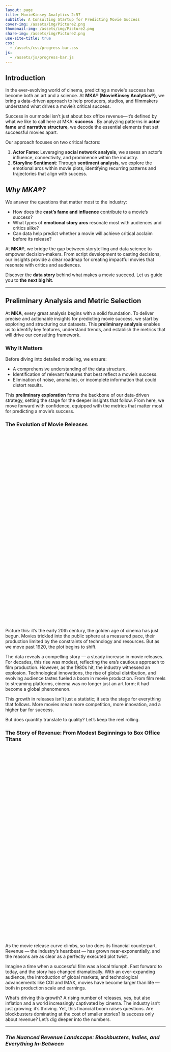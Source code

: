 ```yaml
---
layout: page
title: MovieKinsey Analytics 2:57
subtitle: A Consulting Startup for Predicting Movie Success
cover-img: /assets/img/Picture2.png
thumbnail-img: /assets/img/Picture2.png
share-img: /assets/img/Picture2.png
use-site-title: true
css: 
  - /assets/css/progress-bar.css
js:
  - /assets/js/progress-bar.js
---
```


<div id="header-logo-container"></div>
<script type="module">
  import { createRoot } from 'react-dom/client';
  import HeaderLogo from './assets/js/components/HeaderLogo.js';

  const container = document.getElementById('header-logo-container');
  const root = createRoot(container);
  root.render(<HeaderLogo />);
</script>

## **Introduction**

In the ever-evolving world of cinema, predicting a movie's success has become both an art and a science. At **MKA® (MovieKinsey Analytics®)**, we bring a data-driven approach to help producers, studios, and filmmakers understand what drives a movie’s critical success.

Success in our model isn’t just about box office revenue—it’s defined by what we like to call here at MKA: **success** . By analyzing patterns in **actor fame** and **narrative structure**, we decode the essential elements that set successful movies apart.

Our approach focuses on two critical factors:  

1. **Actor Fame**: Leveraging **social network analysis**, we assess an actor’s influence, connectivity, and prominence within the industry.  
2. **Storyline Sentiment**: Through **sentiment analysis**, we explore the emotional arcs within movie plots, identifying recurring patterns and trajectories that align with success.

## *Why MKA®?*

We answer the questions that matter most to the industry:  

- How does the **cast’s fame and influence** contribute to a movie’s success?  
- What types of **emotional story arcs** resonate most with audiences and critics alike?  
- Can data help predict whether a movie will achieve critical acclaim before its release?  

At **MKA®**, we bridge the gap between storytelling and data science to empower decision-makers. From script development to casting decisions, our insights provide a clear roadmap for creating impactful movies that resonate with critics and audiences.  

Discover the **data story** behind what makes a movie succeed. Let us guide you to **the next big hit**.

-----------------

## **Preliminary Analysis and Metric Selection**

At **MKA**, every great analysis begins with a solid foundation. To deliver precise and actionable insights for predicting movie success, we start by exploring and structuring our datasets. This **preliminary analysis** enables us to identify key features, understand trends, and establish the metrics that will drive our consulting framework.  

### **Why It Matters**

Before diving into detailed modeling, we ensure:  
- A comprehensive understanding of the data structure.  
- Identification of relevant features that best reflect a movie’s success.  
- Elimination of noise, anomalies, or incomplete information that could distort results.  

This **preliminary exploration** forms the backbone of our data-driven strategy, setting the stage for the deeper insights that follow. From here, we move forward with confidence, equipped with the metrics that matter most for predicting a movie’s success.

### **The Evolution of Movie Releases**

<div id="releases-plot" style="width: 100%; height: 600px;"></div>

Picture this: it’s the early 20th century, the golden age of cinema has just begun. Movies trickled into the public sphere at a measured pace, their production limited by the constraints of technology and resources. But as we move past 1920, the plot begins to shift.

The data reveals a compelling story — a steady increase in movie releases. For decades, this rise was modest, reflecting the era’s cautious approach to film production. However, as the 1980s hit, the industry witnessed an explosion. Technological innovations, the rise of global distribution, and evolving audience tastes fueled a boom in movie production. From film reels to streaming platforms, cinema was no longer just an art form; it had become a global phenomenon.

This growth in releases isn’t just a statistic; it sets the stage for everything that follows. More movies mean more competition, more innovation, and a higher bar for success. 


But does quantity translate to quality? Let’s keep the reel rolling.

### **The Story of Revenue: From Modest Beginnings to Box Office Titans**

<div id="revenue-plot" style="width: 100%; height: 600px;"></div>

As the movie release curve climbs, so too does its financial counterpart. Revenue — the industry’s heartbeat — has grown near-exponentially, and the reasons are as clear as a perfectly executed plot twist.

Imagine a time when a successful film was a local triumph. Fast forward to today, and the story has changed dramatically. With an ever-expanding audience, the introduction of global markets, and technological advancements like CGI and IMAX, movies have become larger than life — both in production scale and earnings.

What’s driving this growth? A rising number of releases, yes, but also inflation and a world increasingly captivated by cinema. The industry isn’t just growing; it’s thriving. Yet, this financial boom raises questions. Are blockbusters dominating at the cost of smaller stories? Is success only about revenue? Let’s dig deeper into the numbers.

---

### *The Nuanced Revenue Landscape: Blockbusters, Indies, and Everything In-Between*

<div id="revenue-stats-plot" style="width: 100%; height: 600px;"></div>
<div id="revenue-scatter-plot" style="width: 100%; height: 600px;"></div>

Here’s where the story takes a fascinating turn. Over the years, the revenue landscape has grown polarized. The variance in box office earnings has never been wider. On one end, we have the colossal success of record-breaking blockbusters. On the other, a rise in lower-budget indie films carving their own niche.

Take a closer look, and you’ll spot the trends: spikes in average revenue during the 1960s, 1970s, and the 2000s. These peaks suggest a few standout years when influential movies reshaped audience behavior and consumption. Movies weren’t just entertainment; they became cultural landmarks, driving trends and capturing imaginations.

But here’s the twist: while revenue paints a broad picture of financial success, it’s not the whole story. A movie’s impact goes beyond earnings. Popularity, critical acclaim, and audience connection all play roles in determining what **success** truly means.

---

#### **Why Revenue Isn’t Enough**

The data tells us this much: the movie industry is growing, financially and creatively. But focusing on revenue alone misses the bigger picture. A movie’s success isn’t just about box office numbers; it’s about emotional connection, cultural impact, and the stories that resonate.

Our analysis doesn’t stop here. While the industry’s financial growth is impressive, we believe there’s more to success than dollars earned. 

### **The Story Behind Movie Ratings: Audience Perception Unmasked**

#### Ratings Analysis

<div id="ratings-stats-plot" style="width: 100%; height: 600px;"></div>
<div id="ratings-scatter-plot" style="width: 100%; height: 600px;"></div>

Every movie tells a story, but what about the story told by its ratings? Early on, movie ratings were a bit like untamed scripts — volatile, inconsistent, and shaped by a limited audience. In the industry's early years, ratings swung unpredictably due to sparse viewer feedback. As more people tuned in, these fluctuations smoothed out, creating a consistent, audience-driven metric. 

Today, movie ratings remain a steady guide, capturing audience sentiment independent of revenue-driven market forces. This makes ratings a core element of our success metric, offering a grounded perspective on a film’s lasting appeal.

---

#### Vote Count Analysis

<div id="votes-stats-plot" style="width: 100%; height: 600px;"></div>
<div id="votes-scatter-plot" style="width: 100%; height: 600px;"></div>

Movie ratings tell us *what* audiences think, but vote counts tell us *how many* people care enough to voice that opinion. Early movies gathered only a handful of votes — cinema was still a niche experience. Over time, the industry grew, audiences expanded, and voting became commonplace.

This surge in engagement wasn’t linear. Certain years saw sudden spikes, likely driven by cultural phenomena or blockbuster releases. These trends reveal more than viewership; they reflect engagement, passion, and a global audience becoming active participants in a movie’s journey.

---

### *Defining Success: Beyond Box Office Numbers*

What makes a movie truly successful? In our story, success goes beyond the ticket counter. We crafted a success metric that blends quality and popularity:

**S = rating × log(number of votes)**

This formula ensures that both a film's approval rating and its audience reach are counted — balancing the art of filmmaking with its global reception.

#### Success Metric in Action

<div id="success-stats-plot" style="width: 100%; height: 600px;"></div>
<div id="success-scatter-plot" style="width: 100%; height: 600px;"></div>

Early cinema was unpredictable. Fewer votes and scattered ratings created erratic success scores. But with time, our metric stabilizes, reflecting how modern movies consistently engage and resonate with large audiences. This trend shows how industry growth parallels increased viewer participation and emotional investment.

---

#### Success vs. Revenue

<div id="success-revenue-plot" style="width: 100%; height: 600px;"></div>

A quick glance reveals a strong relationship between success and revenue — but with notable exceptions. Some highly-rated movies earned modest revenue due to limited release or niche appeal. Conversely, some financially dominant films may have sacrificed quality for commercial appeal. This duality affirms that success isn’t solely about money — it’s about reaching hearts *and* wallets.

---

### *The Actor's Journey: Age, Experience, and Cinematic Legacy*

#### Understanding Actor Trajectories

<div id="actor-age-plot" style="width: 100%; height: 600px;"></div>

An actor’s career arc mirrors a movie's narrative: beginnings, climaxes, and resolutions. Our analysis reveals that actors starting young are more likely to build extensive filmographies. Two standout starting points emerged:

- **1-5 Years Old:** The child star phenomenon.
- **15-19 Years Old:** Teenage career launches.

Actors entering the scene later face a tougher climb, with decreasing movie counts as starting age increases. This pattern underscores experience as a key driver in career longevity — and movie success.

By tracking the most experienced actor in each film, we captured a critical piece of the success puzzle. After all, in the cinematic universe, experience isn’t just an asset — it’s a legacy in motion.

-----------------

## **Sentiment Analysis: Understanding Emotional Dynamics**

In storytelling, emotions are key drivers of engagement. To capture the emotional journey of movies, **MovieKinsey Analytics** conducted sentiment analysis on movie plot summaries, leveraging cutting-edge natural language processing models.


### **Choosing the Right Sentiment Model**

We explored two sentiment analysis models:

1. **VADER (Valence Aware Dictionary and Sentiment Reasoner)**:  
   VADER is a rule-based tool ideal for evaluating sentiment in shorter texts. It detects **positive**, **neutral**, and **negative** sentiment, along with a **compound score** ranging from -1 (most negative) to +1 (most positive). Its efficiency made it the preferred tool for our large-scale analysis.

2. **DistilBERT (Distilled Bidirectional Encoder Representations from Transformers)**:  
   DistilBERT, a transformer-based language model, excels at capturing nuanced linguistic patterns. However, due to its computational demands, we opted for VADER for a more scalable approach.


### **Sentiment Analysis of Movie Plot Summaries Using VADER**

We applied VADER sentiment analysis with the following approach:

1. **Sentiment Calculation**:  
   VADER evaluated each movie's plot summary, producing four key metrics: 
   - **Positive Sentiment**: Ratio of positive words
   - **Negative Sentiment**: Ratio of negative words
   - **Neutral Sentiment**: Ratio of neutral words
   - **Compound Score**: A normalized summary of overall sentiment intensity

2. **Metadata Integration**:  
   Sentiment scores were merged with movie metadata, such as genres and runtime, enabling deeper insight into sentiment-driven success patterns.

3. **Visualizing Sentiment Patterns**:  
   Aggregated sentiment metrics were used to visualize trends across genres and narrative types.

---

### **AVERAGE SENTIMENT PLOT FOR VADER**

<div id="vader-sentiment-plot" style="width: 100%; height: 600px;"></div>

<div class="plot-controls">
    <label for="movie-id-input-vader">Enter Movie ID:</label>
    <input type="number" id="movie-id-input-vader" value="77856" min="1">
    <button onclick="updateVADERPlot(document.getElementById('movie-id-input-vader').value)">
        Update Plot
    </button>
</div>



---

### **Average Sentiment by Top 20 Genres for VADER**

*This is where the average sentiment by the top 20 genres plot will be displayed.*

---

### ** Analysis: Sentiment Trends and Success**

#### **Sentiment Variability and Success**  

We analyzed **sentiment variability** by computing the standard deviation of sentiment scores across each movie's plot, hypothesizing that emotional rollercoasters might enhance audience engagement.

**AVERAGE SUCCESS BY SENTIMENT VARIABILITY PLOT**  

*This is where the plot showing average success by sentiment variability will be displayed.*

- **High Variability** movies have significantly higher success than **Low Variability** movies.
- A low p-value from statistical tests indicates this difference is **statistically significant**, confirming that emotional dynamics impact a movie's success.

---

#### **Shape-Based Sentiment Features and Success**  

We examined the following sentiment-based features:

1. **Amplitude**: Difference between maximum and minimum sentiment scores
2. **Slope**: Sentiment change rate
3. **Peak Timing**: When the highest sentiment occurs (early, mid, or late in the plot)

---

**AVERAGE SUCCESS BY AMPLITUDE QUARTILES PLOT**  

*This is where the plot for average success by amplitude quartiles will be displayed.*

**AVERAGE SUCCESS BY SLOPE QUARTILES PLOT**  

*This is where the plot for average success by slope quartiles will be displayed.*

**AVERAGE SUCCESS BY PEAK TIMING QUARTILES PLOT**  

*This is where the plot for average success by peak timing quartiles will be displayed.*

---

#### **Narrative Types Across All Movies**

By clustering sentiment arcs using **Time-Series KMeans Clustering**, we identified six narrative archetypes, inspired by **Kurt Vonnegut's Story Shapes**:

1. **Rags to Riches:** Rising success
2. **Riches to Rags:** Declining fortunes
3. **Man in a Hole:** Fall followed by recovery
4. **Icarus:** Rise followed by downfall
5. **Cinderella:** Rise, fall, and rise again
6. **Oedipus:** Fall, rise, and fall again

---

**NUMBER OF MOVIES PER NARRATIVE TYPE PLOT**  

*This is where the plot showing the number of movies per narrative type will be displayed.*

**AVERAGE SUCCESS BY NARRATIVE TYPE PLOT**  

*This is where the plot showing average success by narrative type will be displayed.*


### **Insights from Sentiment Analysis**

- **Cinderella** and **Oedipus** narratives lead in average success, suggesting audiences resonate with these emotional arcs.
- **Riches to Rags** performs the worst, highlighting limited audience engagement with steadily declining stories.
- A statistically significant ANOVA result confirms narrative structure influences success rates.

-----------------

## **Network Analysis: Exploring Actor Collaborations**

In this section, we evaluate how **actor collaborations** influence movie success. Using a collaboration network model, we explore relationships between actors based on shared movie appearances.

### **Network Structure Overview**

- **Nodes:** Represent actors
- **Edges:** Indicate shared movie appearances
- **Node Color:** Reflects an actor's success
- **Node Size:** Reflects the number of collaborations

---

### **NETWORK VISUALIZATION PLOT**  

*This is where the network visualization plot will be displayed.*

---

### **Collaboration and Success**

- **Collaboration Count Distribution:** Most actors have around 100 collaborations, with a few notable outliers.
- **Success vs Collaboration Correlation:** A positive correlation confirms that actors with more collaborations tend to be more successful.

---

### **Conclusion from Network Analysis**

- **Actor Success Metric:** Defined by an actor's average movie success and collaboration count.
- **Industry Insight:** Actors with extensive networks and high collaboration counts tend to have greater success.

---

*By integrating sentiment analysis with actor networks, **MovieKinsey Analytics** unlocks a deeper understanding of what makes movies resonate with audiences and achieve lasting success.*

-----------------

## **Exploring Key Factors for Movie Success**

Understanding the factors that influence movie success requires a deep dive into key variables that shape a film's reach, engagement, and reception. At **MovieKinsey Analytics**, we examined how exposure, release timing, genre popularity, and economic growth influence cinematic success. Here's what we uncovered:

---

### **Exposure: Language and Global Reach**

A movie’s reach depends heavily on the languages it features, determining the potential size of its global audience. Using global language populations, we calculated a movie's **exposure score** by summing the number of speakers of all its spoken languages. For example:

- **English:** 1.5 billion speakers
- **Mandarin:** 1.1 billion speakers
- **Hindi:** 609 million speakers

The more widely spoken languages in a movie, the greater its potential audience. Movies featuring multiple languages or globally popular languages score highest on exposure.

**EXPOSURE DISTRIBUTION PLOT**  

---

### **Holiday Releases: Timing the Premiere Right**

Release timing can play a crucial role in a movie's success. We defined **holiday releases** as movies launched in November, December, or July—peak months for cinema attendance.

Our analysis shows that movies released during these holiday months tend to perform better due to increased audience availability and holiday festivities.

**SUCCESS BY HOLIDAY RELEASE PLOT**  

---

### **Genre Popularity: Audience Preferences in Storytelling**

Certain genres resonate more strongly with audiences. We calculated each movie's **weighted genre popularity** by averaging the success scores of its genres. Additionally, we assigned a **primary genre** based on the movie's most successful genre.

Movies with higher genre popularity scores often fall into well-loved categories such as action, adventure, and fantasy, reinforcing the importance of genre selection in boosting a film’s appeal.

**HISTOGRAM OF WEIGHTED GENRE POPULARITY PLOT**  

---

### **Economic Growth: Riding the Market Waves**

The global economy affects entertainment consumption. We tracked the **S&P 500 Index returns** to measure annual economic performance. Movies released in years of positive economic growth showed higher average success rates, suggesting that a thriving economy boosts movie attendance.

**HISTOGRAM OF S&P 500 RETURNS PLOT**  

-----------------

## **Results and Interpretations: What Drives Success?**

Combining these factors, we explored their collective influence on a movie’s success. Our model identified six key variables:

1. **Actor Fame**  
2. **Budget (Log-Scaled)**  
3. **Holiday Release Timing**  
4. **Genre Popularity**  
5. **Number of Languages**  
6. **Economic Growth (S&P Returns)**  

---

### **Explained Variance in Success**

We calculated each factor’s **percentage contribution** to the explained variance in movie success, accounting for residual noise. 

**INFLUENCE OF FACTORS PIE CHART PLOT**  

---

### **Factor Correlation Heatmap**

To understand how these variables interact, we visualized a **correlation heatmap**. This helped identify synergies between variables such as actor fame, budget, and exposure.

**CORRELATION HEATMAP PLOT**  

-----------------

## **Model Evaluation: Decision Tree Analysis**

Finally, we used a **Decision Tree Regressor** to predict movie success based on our key factors. After testing various depths, we identified the **best depth of 4**, achieving an **R² score of 17.18%** with a **Mean Squared Error of 156.20**.

**DECISION TREE VISUALIZATION PLOT**  

---

### **Key Takeaways**

- **Exposure and Timing Matter:** Movies released during holidays and featuring globally popular languages have a clear edge.  
- **Genre Popularity Shapes Success:** Strong storytelling aligned with audience preferences boosts success.  
- **Economic Health Affects Viewership:** Positive economic growth correlates with higher movie success rates.  

Through this multifaceted analysis, **MovieKinsey Analytics** demonstrates that predicting cinematic success is an intricate process shaped by industry dynamics, creative choices, and market conditions.


<div class="flex items-center justify-between p-4">
  <div id="header-logo-container"></div>
  <!-- Rest of your header content -->
</div>

<div class="plot-controls">

    <label for="movie-id-input">Enter Movie ID:</label>
    <input type="number" id="movie-id-input" value="77856" min="1">
    <button onclick="updateDistilBERTPlot(document.getElementById('movie-id-input').value)">
        Update Plot
    </button>
</div>
<script src="https://cdn.plot.ly/plotly-latest.min.js"></script>
<script src="https://cdnjs.cloudflare.com/ajax/libs/PapaParse/5.3.0/papaparse.min.js"></script>
<script src="{{ site.baseurl }}/assets/js/sentiment-analysis-plots.js"></script>
<script src="https://cdn.plot.ly/plotly-latest.min.js"></script>
<script src="{{ site.baseurl }}/assets/js/vader-sentiment-plot.js"></script>
<script src="https://cdn.plot.ly/plotly-latest.min.js"></script>
<script src="https://cdnjs.cloudflare.com/ajax/libs/PapaParse/5.3.0/papaparse.min.js"></script>
<script src="{{ site.baseurl }}/assets/js/utilities.js"></script>
<script src="{{ site.baseurl }}/assets/js/data-analysis-plots.js"></script>
<script>
document.addEventListener('DOMContentLoaded', function() {
    // Load the movie master dataset
    Papa.parse('{{ site.baseurl }}/data/movie_master_dataset.csv', {
        download: true,
        header: true,
        complete: function(movieResults) {
            const yearStats = processYearlyData(movieResults.data);
            const years = Object.keys(yearStats).sort((a,b) => a-b);
            // Create movie-related plots
            createReleasesPlot(yearStats, years);
            createRevenuePlot(yearStats, years);
            createStatsPlot('revenue-stats-plot', yearStats, years, 'revenues', 
                'Box Office Revenue Statistics', 'Revenue [$]');
            createScatterPlot('revenue-scatter-plot', yearStats, years, 'revenue', 
                'Box Office Revenue per Movie (log)', 'Revenue [$] (log)', true);
            createStatsPlot('ratings-stats-plot', yearStats, years, 'ratings',
                'Yearly Rating Statistics', 'Rating');
            createScatterPlot('ratings-scatter-plot', yearStats, years, 'rating',
                'Ratings per Movie', 'Rating');
            createStatsPlot('votes-stats-plot', yearStats, years, 'votes',
                'Yearly Vote Count Statistics', 'Vote Count');
            createScatterPlot('votes-scatter-plot', yearStats, years, 'votes',
                'Vote Counts per Movie (log)', 'Vote Count (log)', true);
            createSuccessPlots(yearStats, years);
            
            // Load the character metadata for actor age plot
            Papa.parse('{{ site.baseurl }}/data/character_metadata_cleaned.csv', {
                download: true,
                header: true,
                complete: function(characterResults) {
                    console.log("Character data loaded:", characterResults.data.length);
                    createActorAgePlot(characterResults.data);
                },
                error: function(error) {
                    console.error('Error loading character data:', error);
                }
            });
        },
        error: function(error) {
            console.error('Error loading movie data:', error);
        }
    });
});
</script>


<div id="dummyPlot" style="width: 100%; height: 600px;"></div>
<script type="module">
  import { createRoot } from 'react-dom/client';
  import HeaderLogo from './assets/js/test.js';

</script>